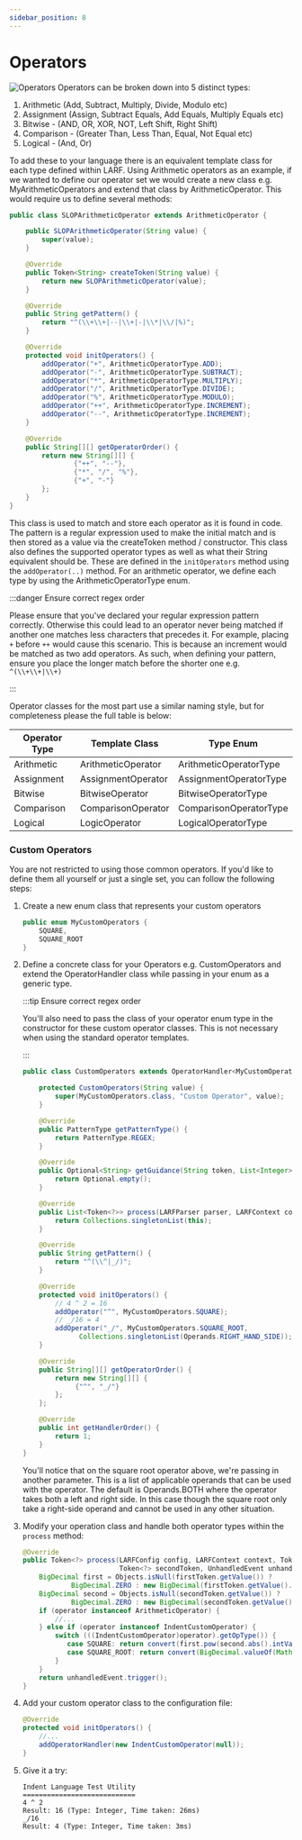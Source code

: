 ```yaml
---
sidebar_position: 8
---
```

# Operators
![Operators](/img/operators.jpg)
Operators can be broken down into 5 distinct types:
1. Arithmetic (Add, Subtract, Multiply, Divide, Modulo etc)
2. Assignment (Assign, Subtract Equals, Add Equals, Multiply Equals etc)
3. Bitwise - (AND, OR, XOR, NOT, Left Shift, Right Shift)
4. Comparison - (Greater Than, Less Than, Equal, Not Equal etc)
5. Logical - (And, Or)

To add these to your language there is an equivalent template class for each type defined within LARF. Using Arithmetic
operators as an example, if we wanted to define our operator set we would create a new class e.g. MyArithmeticOperators 
and extend that class by ArithmeticOperator. This would require us to define several methods:
```java
public class SLOPArithmeticOperator extends ArithmeticOperator {

    public SLOPArithmeticOperator(String value) {
        super(value);
    }

    @Override
    public Token<String> createToken(String value) {
        return new SLOPArithmeticOperator(value);
    }

    @Override
    public String getPattern() {
        return "^(\\+\\+|--|\\+|-|\\*|\\/|%)";
    }

    @Override
    protected void initOperators() {
        addOperator("+", ArithmeticOperatorType.ADD);
        addOperator("-", ArithmeticOperatorType.SUBTRACT);
        addOperator("*", ArithmeticOperatorType.MULTIPLY);
        addOperator("/", ArithmeticOperatorType.DIVIDE);
        addOperator("%", ArithmeticOperatorType.MODULO);
        addOperator("++", ArithmeticOperatorType.INCREMENT);
        addOperator("--", ArithmeticOperatorType.INCREMENT);
    }

    @Override
    public String[][] getOperatorOrder() {
        return new String[][] {
                {"++", "--"},
                {"*", "/", "%"},
                {"+", "-"}
        };
    }
}
```
This class is used to match and store each operator as it is found in code. The pattern is a regular expression used to
make the initial match and is then stored as a value via the createToken method / constructor. This class also defines
the supported operator types as well as what their String equivalent should be. These are defined in the ``initOperators``
method using the ``addOperator(..)`` method. For an arithmetic operator, we define each type by using the 
ArithmeticOperatorType enum.

:::danger Ensure correct regex order

Please ensure that you've declared your regular expression pattern correctly. Otherwise this could lead to an operator
never being matched if another one matches less characters that precedes it. For example, placing ``+`` before ``++`` 
would cause this scenario. This is because an increment would be matched as two add operators. As such, when defining
your pattern, ensure you place the longer match before the shorter one e.g. ``^(\\+\\+|\\+)``

:::

Operator classes for the most part use a similar naming style, but for completeness please the full table is below:

| Operator Type | Template Class   | Type Enum              |
|---------------|------------------|------------------------|
| Arithmetic    | ArithmeticOperator | ArithmeticOperatorType |
| Assignment    | AssignmentOperator | AssignmentOperatorType |
| Bitwise       | BitwiseOperator  | BitwiseOperatorType    |
| Comparison    | ComparisonOperator | ComparisonOperatorType |
| Logical       | LogicOperator    | LogicalOperatorType    |


### Custom Operators
You are not restricted to using those common operators. If you'd like to define them all yourself or just a single set, 
you can follow the following steps:
1. Create a new enum class that represents your custom operators
   ```java
   public enum MyCustomOperators {
       SQUARE,
       SQUARE_ROOT
   }
   ```
2. Define a concrete class for your Operators e.g. CustomOperators and extend the OperatorHandler class while passing 
   in your enum as a generic type.

   :::tip Ensure correct regex order

   You'll also need to pass the class of your operator enum type in the constructor for these custom operator classes. 
   This is not necessary when using the standard operator templates.
   
   :::
   ```java
   public class CustomOperators extends OperatorHandler<MyCustomOperators> {
   
       protected CustomOperators(String value) {
           super(MyCustomOperators.class, "Custom Operator", value);
       }

       @Override
       public PatternType getPatternType() {
           return PatternType.REGEX;
       }

       @Override
       public Optional<String> getGuidance(String token, List<Integer> groupsCount) {
           return Optional.empty();
       }

       @Override
       public List<Token<?>> process(LARFParser parser, LARFContext context, LARFConfig config) {
           return Collections.singletonList(this);
       }
   
       @Override
       public String getPattern() {
           return "^(\\^|_/)";
       }

       @Override
       protected void initOperators() {
           // 4 ^ 2 = 16
           addOperator("^", MyCustomOperators.SQUARE);
           // _/16 = 4
           addOperator("_/", MyCustomOperators.SQUARE_ROOT, 
                 Collections.singletonList(Operands.RIGHT_HAND_SIDE));
       }

       @Override
       public String[][] getOperatorOrder() {
           return new String[][] {
                {"^", "_/"}
           };
       };

       @Override
       public int getHandlerOrder() {
           return 1;
       }
   }
   ```
   You'll notice that on the square root operator above, we're passing in another parameter. This is a list of
   applicable operands that can be used with the operator. The default is Operands.BOTH where the operator takes
   both a left and right side. In this case though the square root only take a right-side operand and cannot be
   used in any other situation.
3. Modify your operation class and handle both operator types within the ``process`` method:
   ```java
   @Override
   public Token<?> process(LARFConfig config, LARFContext context, Token<?> firstToken, OperatorHandler<?> operator,
                           Token<?> secondToken, UnhandledEvent unhandledEvent) {
       BigDecimal first = Objects.isNull(firstToken.getValue()) ?
               BigDecimal.ZERO : new BigDecimal(firstToken.getValue().toString());
       BigDecimal second = Objects.isNull(secondToken.getValue()) ?
               BigDecimal.ZERO : new BigDecimal(secondToken.getValue().toString());
       if (operator instanceof ArithmeticOperator) {
           //... 
       } else if (operator instanceof IndentCustomOperator) {
           switch (((IndentCustomOperator)operator).getOpType()) {
              case SQUARE: return convert(first.pow(second.abs().intValue()));
              case SQUARE_ROOT: return convert(BigDecimal.valueOf(Math.sqrt(second.doubleValue())));
           }
       }
       return unhandledEvent.trigger();
   }
   ```
4. Add your custom operator class to the configuration file:
   ```java
   @Override
   protected void initOperators() {
       //...
       addOperatorHandler(new IndentCustomOperator(null));
   }
   ```
5. Give it a try:
   ```
   Indent Language Test Utility
   ============================
   4 ^ 2
   Result: 16 (Type: Integer, Time taken: 26ms)
   _/16
   Result: 4 (Type: Integer, Time taken: 3ms)
   ```